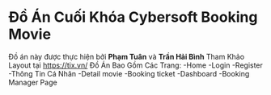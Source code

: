 # Đồ Án Cuối Khóa Cybersoft Booking Movie
Đồ án này được thực hiện bởi **Phạm Tuân** và **Trần Hải Bình** 
Tham Khảo Layout tại https://tix.vn/
Đồ Án Bao Gồm Các Trang:
-Home
-Login
-Register
-Thông Tin Cá Nhân
-Detail movie
-Booking ticket
-Dashboard
-Booking Manager Page


